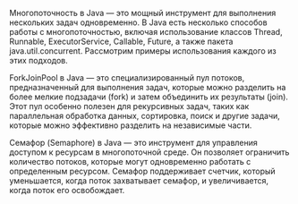 Многопоточность в Java — это мощный инструмент для выполнения нескольких задач одновременно. В Java есть несколько способов работы с многопоточностью, включая использование классов Thread, Runnable, ExecutorService, Callable, Future, а также пакета java.util.concurrent. Рассмотрим примеры использования каждого из этих подходов.

ForkJoinPool в Java — это специализированный пул потоков, предназначенный для выполнения задач, которые можно разделить на более мелкие подзадачи (fork) и затем объединить их результаты (join). Этот пул особенно полезен для рекурсивных задач, таких как параллельная обработка данных, сортировка, поиск и другие задачи, которые можно эффективно разделить на независимые части.

Семафор (Semaphore) в Java — это инструмент для управления доступом к ресурсам в многопоточной среде. Он позволяет ограничить количество потоков, которые могут одновременно работать с определенным ресурсом. Семафор поддерживает счетчик, который уменьшается, когда поток захватывает семафор, и увеличивается, когда поток его освобождает.